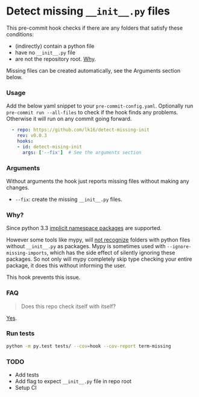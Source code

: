 # Detect missing `__init__.py` files

This pre-commit hook checks if there are any folders that satisfy these conditions:
* (indirectly) contain a python file
* have no `__init__.py` file
* are not the repository root. [Why](https://github.com/timbrel/GitSavvy/issues/626#issuecomment-290631660).

Missing files can be created automatically, see the Arguments section below.

### Usage
Add the below yaml snippet to your `pre-commit-config.yaml`.
Optionally run `pre-commit run --all-files` to check if the hook finds any problems. Otherwise it will run on any commit going forward.

```yaml
  - repo: https://github.com/lk16/detect-missing-init
    rev: v0.0.3
    hooks:
    - id: detect-mising-init
      args: ['--fix']  # See the arguments section
```

### Arguments
Without arguments the hook just reports missing files without making any changes.

* `--fix`: create the missing `__init__.py` files.

### Why?
Since python 3.3 [implicit namespace packages](https://stackoverflow.com/questions/37139786/is-init-py-not-required-for-packages-in-python-3-3) are supported.

However some tools like mypy, will [not recognize](https://github.com/python/mypy/issues/2773) folders with python files without `__init__.py` as packages.
Mypy is sometimes used with `--ignore-missing-imports`, which has the side effect of silently ignoring these packages.
So not only will mypy completely skip type checking your entire package, it does this without informing the user.

This hook prevents this issue.

### FAQ
> Does this repo check itself with itself?

[Yes](.pre-commit-config.yaml#L41).

### Run tests
```sh
python -m py.test tests/ --cov=hook --cov-report term-missing
```

### TODO
- Add tests
- Add flag to expect `__init__.py` file in repo root
- Setup CI
